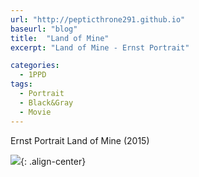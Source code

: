```yaml
---
url: "http://pepticthrone291.github.io"
baseurl: "blog"
title:  "Land of Mine"
excerpt: "Land of Mine - Ernst Portrait"

categories:
  - 1PPD
tags:
  - Portrait
  - Black&Gray
  - Movie
---
```

Ernst Portrait 
Land of Mine (2015)

![](../../assets/images/land-of-mine-procreate.jpg){: .align-center}